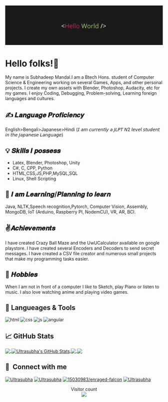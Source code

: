 <!--
**Ultrasubha/Ultrasubha** is a ✨ _special_ ✨ repository because its `README.md` (this file) appears on your GitHub profile.
Here are some ideas to get you started:

- 🔭 I’m currently working on ...
- 🌱 I’m currently learning ...
- 👯 I’m looking to collaborate on ...
- 🤔 I’m looking for help with ...
- 💬 Ask me about ...
- 📫 How to reach me: ...
- 😄 Pronouns: ...
- ⚡ Fun fact: ...
-->

![Header](https://github.com/AashimaAhuja/AashimaAhuja/blob/main/images/banner.png)

# Hello folks!👋

My name is Subhadeep Mandal.I am a Btech Hons. student of Computer Science & Engineering working on several Games, Apps, and other personal projects.
I create my own assets with Blender, Photoshop, Audacity, etc for my games.
I enjoy Coding, Debugging, Problem-solving, Learning foreign languages and cultures.

## &#x270d; 𝑳𝒂𝒏𝒈𝒖𝒂𝒈𝒆 𝑷𝒓𝒐𝒇𝒊𝒄𝒊𝒆𝒏𝒄𝒚
English>Bengali>Japanese>Hindi
(𝘐 𝘢𝘮 𝘤𝘶𝘳𝘳𝘦𝘯𝘵𝘭𝘺 𝘢 𝘑𝘓𝘗𝘛 𝘕2 𝘭𝘦𝘷𝘦𝘭 𝘴𝘵𝘶𝘥𝘦𝘯𝘵 𝘪𝘯 𝘵𝘩𝘦 𝘑𝘢𝘱𝘢𝘯𝘦𝘴𝘦 𝘓𝘢𝘯𝘨𝘶𝘢𝘨𝘦)

## &#x1F4A1; 𝑺𝒌𝒊𝒍𝒍𝒔 𝑰 𝒑𝒐𝒔𝒔𝒆𝒔𝒔
- Latex, Blender, Photoshop, Unity
- C#, C, CPP, Python
- HTML,CSS,JS,PHP,MySQL,SQL
- Linux, Shell Scripting

## 	&#x1F526; 𝑰 𝒂𝒎 𝑳𝒆𝒂𝒓𝒏𝒊𝒏𝒈/𝑷𝒍𝒂𝒏𝒏𝒊𝒏𝒈 𝒕𝒐 𝒍𝒆𝒂𝒓𝒏 
Java, NLTK,Speech recognition,Pytorch, Computer Vision, Assembly, MongoDB, IoT (Arduino, Raspberry PI, NodemCU), VR, AR, BCI.

## &#x270C;𝑨𝒄𝒉𝒊𝒆𝒗𝒆𝒎𝒆𝒏𝒕𝒔
I have created Crazy Ball Maze and the UwUCalculator available on google playstore.
I have created several Encoders and Decoders to send secret messages.
I have created a CSV file creator and numerous small projects that make my programming tasks easier.

## &#x1F3BC; 𝑯𝒐𝒃𝒃𝒊𝒆𝒔
When I am not in front of a computer I like to Sketch, play Piano or listen to music.
I also love watching anime and playing video games.

## 🔧 Langueages & Tools
<p align='left'>
  <img src="https://upload.wikimedia.org/wikipedia/commons/thumb/6/61/HTML5_logo_and_wordmark.svg/2048px-HTML5_logo_and_wordmark.svg.png" alt="html" width="40" height="40">
  <img src='https://upload.wikimedia.org/wikipedia/commons/thumb/d/d5/CSS3_logo_and_wordmark.svg/1200px-CSS3_logo_and_wordmark.svg.png' alt="css" width="40" height="40">
  <img src='https://upload.wikimedia.org/wikipedia/commons/6/6a/JavaScript-logo.png' height='30' width='auto' alt="js">
  <!-- <img src="https://upload.wikimedia.org/wikipedia/commons/thumb/a/a7/React-icon.svg/1280px-React-icon.svg.png" alt="react" width="auto" height="40"/> -->
  <img src="https://angular.io/assets/images/logos/angular/angular.svg" alt="angular" width="40" height="40"/>
</p>


## &#x1f4c8; GitHub Stats
<a href="https://github.com/Ultrasubha/Ultrasubha">
  <img align="center" src="https://github-readme-stats.vercel.app/api/top-langs/?username=Ultrasubha&title_color=ffffff&text_color=c9cacc&icon_color=2bbc8a&bg_color=1d1f21&langs_count=3" />
</a>
<a href="https://github.com/Ultrasubha/Ultrasubha">
  <img align="center" src="https://github-readme-stats.vercel.app/api?username=Ultrasubha&show_icons=true&line_height=27&count_private=true&title_color=ffffff&text_color=c9cacc&icon_color=2bbc8a&bg_color=1d1f21" alt="Ultrasubha's GitHub Stats" />
</a>
<a href="https://github.com/Ultrasubha/Ultrasubha">
   <img align="center" src="https://github-readme-stats.vercel.app/api/pin/?username=Ultrasubha&repo=MyCodes&title_color=ffffff&text_color=c9cacc&icon_color=2bbc8a&bg_color=1d1f21" />
</a>
<a href="https://github.com/Ultrasubha/Ultrasubha">
   <img align="center" src="https://github-readme-stats.vercel.app/api/pin/?username=Ultrasubha&repo=winter-of-contributing&title_color=ffffff&text_color=c9cacc&icon_color=2bbc8a&bg_color=1d1f21" />
</a>

## 🔗 &nbsp;**Connect with me**
<p align="left">
<a href="https://twitter.com/ultrasubha" target="blank"><img align="center" src="https://raw.githubusercontent.com/rahuldkjain/github-profile-readme-generator/master/src/images/icons/Social/twitter.svg" alt="Ultrasubha" height="30" width="40" /></a>
<a href="https://www.linkedin.com/in/subhadeep-mandal-18112068/" target="blank"><img align="center" src="https://raw.githubusercontent.com/rahuldkjain/github-profile-readme-generator/master/src/images/icons/Social/linked-in-alt.svg" alt="Ultrasubha" height="30" width="40" /></a>
<a href="https://stackoverflow.com/users/15030983/enraged-falcon" target="blank"><img align="center" src="https://raw.githubusercontent.com/rahuldkjain/github-profile-readme-generator/master/src/images/icons/Social/stack-overflow.svg" alt="15030983/enraged-falcon" height="30" width="40" /></a>
<a href="https://www.instagram.com/ultrasubha/" target="blank"><img align="center" src="https://raw.githubusercontent.com/rahuldkjain/github-profile-readme-generator/master/src/images/icons/Social/instagram.svg" alt="Ultrasubha" height="30" width="40" /></a>
  
<p align="center"> 
  Visitor count<br>
  <img src="https://profile-counter.glitch.me/Ultrasubha/count.svg" />
</p>

